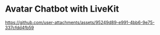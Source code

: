 # Avatar Chatbot with LiveKit


https://github.com/user-attachments/assets/95249d89-e991-4bb6-9e75-337cfdd4fb59

